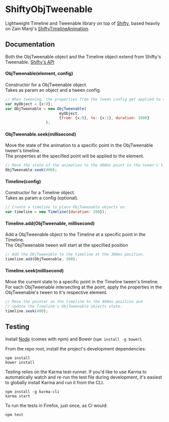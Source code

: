 # ShiftyObjTweenable

Lightweight Timeline and Tweenable library on top of [Shifty](https://github.com/jeremyckahn/shifty), based heavily on Zain Manji's [ShiftyTimelineAnimation](https://github.com/ZainManji/ShiftyTimelineAnimation).

## Documentation

Both the ObjTweenable object and the Timeline object extend from Shifty's Tweenable.
[Shifty's API](http://jeremyckahn.github.io/shifty/dist/doc/classes/Tweenable.html)

#### ObjTweenable(element, config)
Constructor for a ObjTweenable object.<br>
Takes as param an object and a tween config.
```javascript
// When tweening, the properties from the tween config get applied to the element.
var myObject = {x:0};
var ObjTweenable = new ObjTweenable(
                        myObject,
                        {from: {x:0}, to: {x:1}, duration: 1000}
                  );
```

#### ObjTweenable.seek(millisecond)
Move the state of the animation to a specific point in the ObjTweenable tween's timeline.<br>
The properties at the specified point will be applied to the element.
```javascript
// Move the state of the animation to the 400ms point in the tween's timeline
ObjTweenable.seek(400);
```

#### Timeline(config)
Constructor for a Timeline object.<br>
Takes as param a config (optional).
```javascript
// Create a timeline to place ObjTweenable objects on.
var timeline = new Timeline({duration: 200});
```

#### Timeline.add(ObjTweenable, millisecond)
Add a ObjTweenable object to the Timeline at a specific point in the Timeline.<br>
The ObjTweenable tween will start at the specified position
```javascript
// Add the ObjTweenable to the timeline at the 300ms position.
timeline.add(ObjTweenable, 300);
```

#### Timeline.seek(millisecond)
Move the current state to a specific point in the Timeline tween's timeline. <br>
For each ObjTweenable intersecting at the point, apply the properties in the ObjTweenable's tween to it's respective element.
```javascript
// Move the pointer on the timeline to the 400ms position and
// update the Timeline's ObjTweenable objects state.
timeline.seek(400);
```

## Testing

Install [Node](http://nodejs.org) (comes with npm) and Bower (`npm install -g bower`).

From the repo root, install the project's development dependencies:

```
npm install
bower install
```

Testing relies on the Karma test-runner. If you'd like to use Karma to
automatically watch and re-run the test file during development, it's easiest
to globally install Karma and run it from the CLI.

```
npm install -g karma-cli
karma start
```

To run the tests in Firefox, just once, as CI would:

```
npm test
```
